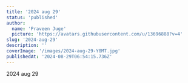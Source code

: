 ```yaml
---
title: '2024 aug 29'
status: 'published'
author:
  name: 'Praveen Juge'
  picture: 'https://avatars.githubusercontent.com/u/13696888?v=4'
slug: '2024-aug-29'
description: ''
coverImage: '/images/2024-aug-29-Y0MT.jpg'
publishedAt: '2024-08-29T06:54:15.736Z'
---
```


2024 aug 29